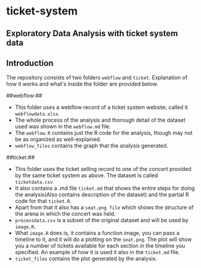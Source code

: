 # ticket-system
## Exploratory Data Analysis with ticket system data

## Introduction
The repository consists of two folders `webflow` and `ticket`. Explanation of how it works and what's inside the folder are provided below.

##webflow:##   
- This folder uses a webflow record of a ticket system website, called it `webflowdata.xlsx`.         
- The whole process of the analysis and thorough detail of the dataset used was shown in the `webflow.md` file. 
- The `webflow.R` contains just the R code for the analysis, though may not be as organized as well-explained.                    
- `webflow_files` contains the graph that the analysis generated.                

##ticket:##          
- This folder uses the ticket selling record to one of the concert provided by the same ticket system as above. The dataset is called `ticketdata.csv`
- It also contains a .md file `ticket.md` that shows the entire steps for doing the analysis(Also contains description of the dataset) and the partial R code for that `ticket.R`.
- Apart from that it also has a `seat.png file` which shows the structure of the arena in which the concert was held.
- `processdata.csv` is a subset of the original dataset and will be used by `image.R`.
- What `image.R` does is, it contains a function image, you can pass a timeline to it, and it will do a plotting on the `seat.png`. The plot will show you a number of tickets available for each section in the timeline you specified. An example of how it is used it also in the `ticket.md` file.
- `ticket_files` contains the plot generated by the analysis.